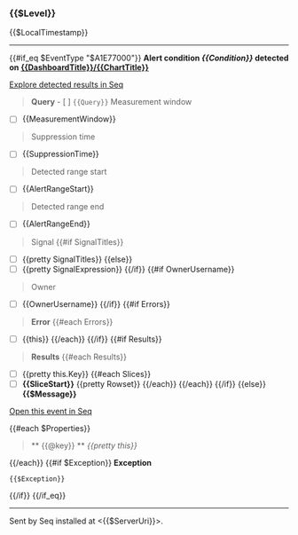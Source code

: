 ﻿### {{$Level}}
{{$LocalTimestamp}}

------------

{{#if_eq $EventType "$A1E77000"}}
**Alert condition *{{Condition}}* detected on [{{DashboardTitle}}/{{ChartTitle}}]({{DashboardUrl}})**

[Explore detected results in Seq]({{ResultsUrl}})

> **Query**
	- [ ] `{{Query}}`
> Measurement window
  - [ ] {{MeasurementWindow}}
> Suppression time
  - [ ] {{SuppressionTime}}
> Detected range start
  - [ ] {{AlertRangeStart}}
> Detected range end
  - [ ] {{AlertRangeEnd}}
> Signal
{{#if SignalTitles}} 
  - [ ] {{pretty SignalTitles}}
{{else}} 
  - [ ] {{pretty SignalExpression}}
{{/if}}
{{#if OwnerUsername}}
> Owner
  - [ ] {{OwnerUsername}}
{{/if}}
{{#if Errors}}
> **Error**
{{#each Errors}}
  - [ ] {{this}}
{{/each}}
{{/if}}
{{#if Results}}
> **Results**
{{#each Results}}
  - [ ] {{pretty this.Key}}
{{#each Slices}}
  - [ ] **{{SliceStart}}** {{pretty Rowset}}
{{/each}}
{{/each}}
{{/if}}
{{else}}
**{{$Message}}**

[Open this event in Seq]({{$ServerUri}}#/events?filter=@Id%20%3D%20'{{$Id}}'&amp;show=expanded)

{{#each $Properties}}
> ** {{@key}} **
	*{{pretty this}}*

{{/each}}
{{#if $Exception}}
**Exception**
```
{{$Exception}}
```
{{/if}}
{{/if_eq}}

------------

Sent by Seq installed at <{{$ServerUri}}>.
